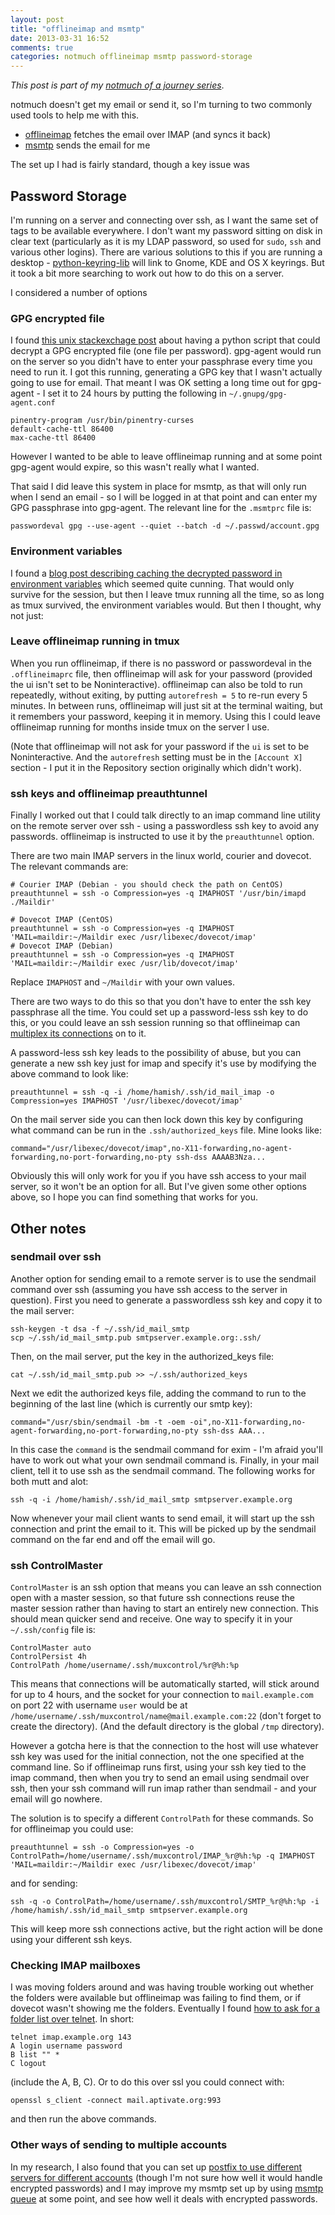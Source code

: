 ```yaml
---
layout: post
title: "offlineimap and msmtp"
date: 2013-03-31 16:52
comments: true
categories: notmuch offlineimap msmtp password-storage
---
```

*This post is part of my [notmuch of a journey series](/blog/2013/03/notmuch/)*.

notmuch doesn't get my email or send it, so I'm turning to two commonly used tools to help me with this.

* [offlineimap](http://docs.offlineimap.org/en/latest/MANUAL.html) fetches the email over IMAP (and syncs it back)
* [msmtp](http://msmtp.sourceforge.net/) sends the email for me

The set up I had is fairly standard, though a key issue was 

## Password Storage

I'm running on a server and connecting over ssh, as I want the same set of tags to be available everywhere.  I don't want my password sitting on disk in clear text (particularly as it is my LDAP password, so used for `sudo`, `ssh` and various other logins).  There are various solutions to this if you are running a desktop - [python-keyring-lib](https://bitbucket.org/kang/python-keyring-lib) will link to Gnome, KDE and OS X keyrings.  But it took a bit more searching to work out how to do this on a server.

I considered a number of options

### GPG encrypted file

I found [this unix stackexchage post](http://unix.stackexchange.com/a/48355/668) about having a python script that could decrypt a GPG encrypted file (one file per password).  gpg-agent would run on the server so you didn't have to enter your passphrase every time you need to run it.  I got this running, generating a GPG key that I wasn't actually going to use for email.  That meant I was OK setting a long time out for gpg-agent - I set it to 24 hours by putting the following in `~/.gnupg/gpg-agent.conf`

    pinentry-program /usr/bin/pinentry-curses
    default-cache-ttl 86400
    max-cache-ttl 86400

However I wanted to be able to leave offlineimap running and at some point gpg-agent would expire, so this wasn't really what I wanted.

That said I did leave this system in place for msmtp, as that will only run when I send an email - so I will be logged in at that point and can enter my GPG passphrase into gpg-agent.  The relevant line for the `.msmtprc` file is:

    passwordeval gpg --use-agent --quiet --batch -d ~/.passwd/account.gpg

### Environment variables

I found a [blog post describing caching the decrypted password in environment variables](https://blog.erroneousthoughts.org/461-2/) which seemed quite cunning.  That would only survive for the session, but then I leave tmux running all the time, so as long as tmux survived, the environment variables would.  But then I thought, why not just:

### Leave offlineimap running in tmux

When you run offlineimap, if there is no password or passwordeval in the `.offlineimaprc` file, then offlineimap will ask for your password (provided the ui isn't set to be Noninteractive).  offlineimap can also be told to run repeatedly, without exiting, by putting `autorefresh = 5` to re-run every 5 minutes.  In between runs, offlineimap will just sit at the terminal waiting, but it remembers your password, keeping it in memory.  Using this I could leave offlineimap running for months inside tmux on the server I use.

(Note that offlineimap will not ask for your password if the `ui` is set to be Noninteractive.  And the `autorefresh` setting must be in the `[Account X]` section - I put it in the Repository section originally which didn't work).

### ssh keys and offlineimap preauthtunnel

Finally I worked out that I could talk directly to an imap command line utility on the remote server over ssh - using a passwordless ssh key to avoid any passwords.  offlineimap is instructed to use it by the `preauthtunnel` option.

There are two main IMAP servers in the linux world, courier and dovecot.  The relevant commands are:

    # Courier IMAP (Debian - you should check the path on CentOS)
    preauthtunnel = ssh -o Compression=yes -q IMAPHOST '/usr/bin/imapd ./Maildir'

    # Dovecot IMAP (CentOS)
    preauthtunnel = ssh -o Compression=yes -q IMAPHOST 'MAIL=maildir:~/Maildir exec /usr/libexec/dovecot/imap'
    # Dovecot IMAP (Debian)
    preauthtunnel = ssh -o Compression=yes -q IMAPHOST 'MAIL=maildir:~/Maildir exec /usr/lib/dovecot/imap'

Replace `IMAPHOST` and `~/Maildir` with your own values.

There are two ways to do this so that you don't have to enter the ssh key passphrase all the time.  You could set up a password-less ssh key to do this, or you could leave an ssh session running so that offlineimap can [multiplex its connections](http://protempore.net/~calvins/howto/ssh-connection-sharing/) on to it.

A password-less ssh key leads to the possibility of abuse, but you can generate a new ssh key just for imap and specify it's use by modifying the above command to look like:

    preauthtunnel = ssh -q -i /home/hamish/.ssh/id_mail_imap -o Compression=yes IMAPHOST '/usr/libexec/dovecot/imap'

On the mail server side you can then lock down this key by configuring what command can be run in the `.ssh/authorized_keys` file.  Mine looks like:

    command="/usr/libexec/dovecot/imap",no-X11-forwarding,no-agent-forwarding,no-port-forwarding,no-pty ssh-dss AAAAB3Nza...

Obviously this will only work for you if you have ssh access to your mail server, so it won't be an option for all.  But I've given some other options above, so I hope you can find something that works for you.

## Other notes

### sendmail over ssh

Another option for sending email to a remote server is to use the sendmail command over ssh (assuming you have ssh access to the server in question).  First you need to generate a passwordless ssh key and copy it to the mail server:

    ssh-keygen -t dsa -f ~/.ssh/id_mail_smtp
    scp ~/.ssh/id_mail_smtp.pub smtpserver.example.org:.ssh/

Then, on the mail server, put the key in the authorized_keys file:

    cat ~/.ssh/id_mail_smtp.pub >> ~/.ssh/authorized_keys

Next we edit the authorized keys file, adding the command to run to the beginning of the last line (which is currently our smtp key):

    command="/usr/sbin/sendmail -bm -t -oem -oi",no-X11-forwarding,no-agent-forwarding,no-port-forwarding,no-pty ssh-dss AAA...

In this case the `command` is the sendmail command for exim - I'm afraid you'll have to work out what your own sendmail command is.  Finally, in your mail client, tell it to use ssh as the sendmail command.  The following works for both mutt and alot:

    ssh -q -i /home/hamish/.ssh/id_mail_smtp smtpserver.example.org

Now whenever your mail client wants to send email, it will start up the ssh connection and print the email to it.  This will be picked up by the sendmail command on the far end and off the email will go.

### ssh ControlMaster

`ControlMaster` is an ssh option that means you can leave an ssh connection open with a master session, so that future ssh connections reuse the master session rather than having to start an entirely new connection.  This should mean quicker send and receive.  One way to specify it in your `~/.ssh/config` file is:

    ControlMaster auto
    ControlPersist 4h
    ControlPath /home/username/.ssh/muxcontrol/%r@%h:%p

This means that connections will be automatically started, will stick around for up to 4 hours, and the socket for your connection to `mail.example.com` on port 22 with username `user` would be at `/home/username/.ssh/muxcontrol/name@mail.example.com:22` (don't forget to create the directory).  (And the default directory is the global `/tmp` directory).

However a gotcha here is that the connection to the host will use whatever ssh key was used for the initial connection, not the one specified at the command line.  So if offlineimap runs first, using your ssh key tied to the imap command, then when you try to send an email using sendmail over ssh, then your ssh command will run imap rather than sendmail - and your email will go nowhere.

The solution is to specify a different `ControlPath` for these commands.  So for offlineimap you could use:

    preauthtunnel = ssh -o Compression=yes -o ControlPath=/home/username/.ssh/muxcontrol/IMAP_%r@%h:%p -q IMAPHOST 'MAIL=maildir:~/Maildir exec /usr/libexec/dovecot/imap'

and for sending:

    ssh -q -o ControlPath=/home/username/.ssh/muxcontrol/SMTP_%r@%h:%p -i /home/hamish/.ssh/id_mail_smtp smtpserver.example.org

This will keep more ssh connections active, but the right action will be done using your different ssh keys.

### Checking IMAP mailboxes

I was moving folders around and was having trouble working out whether the folders were available but offlineimap was failing to find them, or if dovecot wasn't showing me the folders.  Eventually I found [how to ask for a folder list over telnet](http://wiki.dovecot.org/MissingMailboxes). In short:

    telnet imap.example.org 143
    A login username password
    B list "" *
    C logout

(include the A, B, C).  Or to do this over ssl you could connect with:

    openssl s_client -connect mail.aptivate.org:993

and then run the above commands.

### Other ways of sending to multiple accounts

In my research, I also found that you can set up [postfix to use different servers for different accounts](http://paul.frields.org/2009/07/12/best-in-show/) (though I'm not sure how well it would handle encrypted passwords) and I may improve my msmtp set up by using [msmtp queue](https://wiki.archlinux.org/index.php/Msmtp#Using_msmtp_offline) at some point, and see how well it deals with encrypted passwords.
